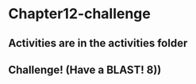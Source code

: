 # Chapter12-challenge  

## Activities are in the activities folder

## Challenge! (Have a BLAST! 8))
